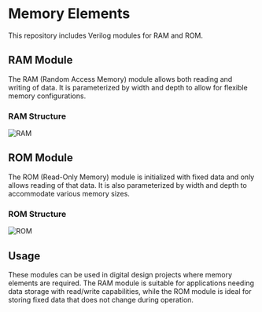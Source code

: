 # Memory Elements

This repository includes Verilog modules for RAM and ROM.

## RAM Module

The RAM (Random Access Memory) module allows both reading and writing of data. It is parameterized by width and depth to allow for flexible memory configurations.

### RAM Structure
![RAM](https://github.com/user-attachments/assets/61f7645c-18aa-45ce-baed-71cf7fd4dc7a)

## ROM Module

The ROM (Read-Only Memory) module is initialized with fixed data and only allows reading of that data. It is also parameterized by width and depth to accommodate various memory sizes.

### ROM Structure
![ROM](https://github.com/user-attachments/assets/10b8f302-27b0-4d4c-9b8a-030031bc3b1f)

## Usage

These modules can be used in digital design projects where memory elements are required. The RAM module is suitable for applications needing data storage with read/write capabilities, while the ROM module is ideal for storing fixed data that does not change during operation.

